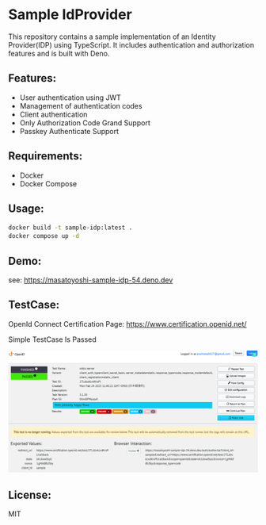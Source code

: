# Sample IdProvider

This repository contains a sample implementation of an Identity Provider(IDP)
using TypeScript. It includes authentication and authorization features and is
built with Deno.

## Features:

- User authentication using JWT
- Management of authentication codes
- Client authentication
- Only Authorization Code Grand Support
- Passkey Authenticate Support

## Requirements:

- Docker
- Docker Compose

## Usage:

```sh
docker build -t sample-idp:latest .
docker compose up -d
```

## Demo:

see: https://masatoyoshi-sample-idp-54.deno.dev

## TestCase:

OpenId Connect Certification Page: https://www.certification.openid.net/

Simple TestCase Is Passed

![Simple TestCase Is Passed](./docs/certification.png)

## License:

MIT
